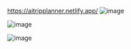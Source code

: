 https://aitripplanner.netlify.app/
![image](https://github.com/user-attachments/assets/6bf8cc44-2ab4-4e24-804f-8ad0b67b2051)



![image](https://github.com/user-attachments/assets/236ce1c6-f6a4-4574-a883-d4b6cc95e5ee)



![image](https://github.com/user-attachments/assets/03408bf1-d525-420d-bd7a-e914d6222d9c)
